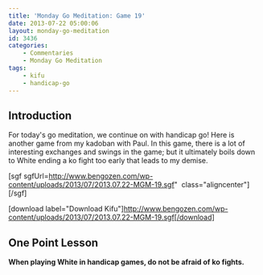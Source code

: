 ```yaml
---
title: 'Monday Go Meditation: Game 19'
date: 2013-07-22 05:00:06
layout: monday-go-meditation
id: 3436
categories:
	- Commentaries
	- Monday Go Meditation
tags:
	- kifu
	- handicap-go
---
```


## Introduction

For today's go meditation, we continue on with handicap go! Here is another game from my kadoban with Paul. In this game, there is a lot of interesting exchanges and swings in the game; but it ultimately boils down to White ending a ko fight too early that leads to my demise.[
](http://www.bengozen.com/wp-content/uploads/2013/07/2013.07.22-MGM-19.sgf)

[sgf sgfUrl=http://www.bengozen.com/wp-content/uploads/2013/07/2013.07.22-MGM-19.sgf"  class="aligncenter"][/sgf]

[download label="Download Kifu"]http://www.bengozen.com/wp-content/uploads/2013/07/2013.07.22-MGM-19.sgf[/download]

## **One Point Lesson**

**When playing White in handicap games, do not be afraid of ko fights.**